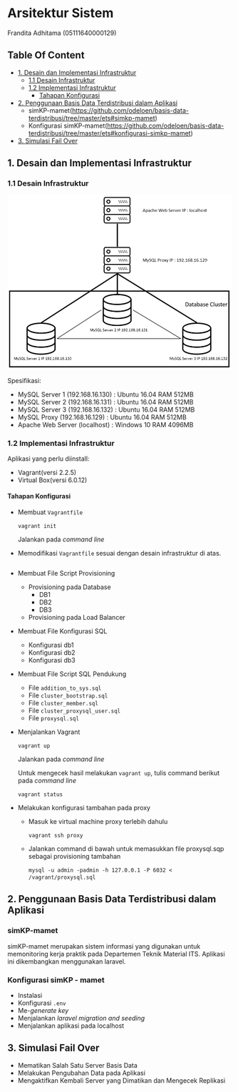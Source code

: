 # Arsitektur Sistem
Frandita Adhitama (05111640000129)

## Table Of Content
- [1. Desain dan Implementasi Infrastruktur](https://github.com/odeloen/basis-data-terdistribusi/tree/master/ets#1-desain-dan-implementasi-infrastruktur)
  - [1.1 Desain Infrastruktur](https://github.com/odeloen/basis-data-terdistribusi/tree/master/ets#1-desain-dan-implementasi-infrastruktur#1.1-desain-infrastruktur)
  - [1.2 Implementasi Infrastruktur](https://github.com/odeloen/basis-data-terdistribusi/tree/master/ets#1.2-implementasi-infrasktur)
    - [Tahapan Konfigurasi](https://github.com/odeloen/basis-data-terdistribusi/tree/master/ets#tahapan-konfigurasi)
- [2. Penggunaan Basis Data Terdistribusi dalam Aplikasi](https://github.com/odeloen/basis-data-terdistribusi/tree/master/ets#2-penggunaan-basis-data-terdistribusi-dalam-aplikasi)
  - simKP-mamet(https://github.com/odeloen/basis-data-terdistribusi/tree/master/ets#simkp-mamet)
  - Konfigurasi simKP-mamet(https://github.com/odeloen/basis-data-terdistribusi/tree/master/ets#konfigurasi-simkp-mamet)
- [3. Simulasi Fail Over](https://github.com/odeloen/basis-data-terdistribusi/tree/master/ets#3-simulasi-fail-over)

## 1. Desain dan Implementasi Infrastruktur
### 1.1 Desain Infrastruktur
![infrastruktur](images/system-architecture.PNG)

Spesifikasi:
- MySQL Server 1 (192.168.16.130) : Ubuntu 16.04 RAM 512MB  
- MySQL Server 2 (192.168.16.131) : Ubuntu 16.04 RAM 512MB  
- MySQL Server 3 (192.168.16.132) : Ubuntu 16.04 RAM 512MB  
- MySQL Proxy (192.168.16.129) : Ubuntu 16.04 RAM 512MB  
- Apache Web Server (localhost) : Windows 10 RAM 4096MB  

### 1.2 Implementasi Infrastruktur
Aplikasi yang perlu diinstall:
- Vagrant(versi 2.2.5)
- Virtual Box(versi 6.0.12)

#### Tahapan Konfigurasi
- Membuat `Vagrantfile`<br>
  ```
  vagrant init
  ```
  Jalankan pada _command line_
- Memodifikasi `Vagrantfile` sesuai dengan desain infrastruktur di atas.
  ```ruby

  ```
- Membuat File Script Provisioning
  - Provisioning pada Database
    - DB1
    - DB2
    - DB3
  - Provisioning pada Load Balancer

- Membuat File Konfigurasi SQL
  - Konfigurasi db1
  - Konfigurasi db2
  - Konfigurasi db3
  
- Membuat File Script SQL Pendukung
  - File `addition_to_sys.sql`
  - File `cluster_bootstrap.sql`
  - File `cluster_member.sql`
  - File `cluster_proxysql_user.sql`
  - File `proxysql.sql`

- Menjalankan Vagrant
  ```
  vagrant up
  ```
  Jalankan pada _command line_

  Untuk mengecek hasil melakukan `vagrant up`, tulis command berikut pada _command line_
  ```
  vagrant status
  ```

- Melakukan konfigurasi tambahan pada proxy
  - Masuk ke virtual machine proxy terlebih dahulu
    ```
    vagrant ssh proxy
    ```
  - Jalankan command di bawah untuk memasukkan file proxysql.sqp sebagai provisioning tambahan
    ```
    mysql -u admin -padmin -h 127.0.0.1 -P 6032 < /vagrant/proxysql.sql
    ```

## 2. Penggunaan Basis Data Terdistribusi dalam Aplikasi
### simKP-mamet
simKP-mamet merupakan sistem informasi yang digunakan untuk memonitoring kerja praktik pada Departemen Teknik Material ITS. Aplikasi ini dikembangkan menggunakan laravel.

### Konfigurasi simKP - mamet
- Instalasi<br>
- Konfigurasi `.env`<br>
- Me-_generate key_<br>
- Menjalankan _laravel migration and seeding_<br>
- Menjalankan aplikasi pada localhost<br>

## 3. Simulasi Fail Over
- Mematikan Salah Satu Server Basis Data
- Melakukan Pengubahan Data pada Aplikasi
- Mengaktifkan Kembali Server yang Dimatikan dan Mengecek Replikasi
